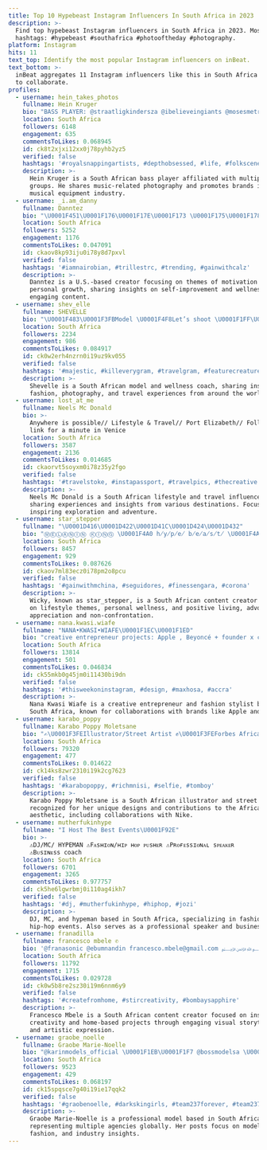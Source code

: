 ```yaml
---
title: Top 10 Hypebeast Instagram Influencers In South Africa in 2023
description: >-
  Find top hypebeast Instagram influencers in South Africa in 2023. Most popular
  hashtags: #hypebeast #southafrica #photooftheday #photography.
platform: Instagram
hits: 11
text_top: Identify the most popular Instagram influencers on inBeat.
text_bottom: >-
  inBeat aggregates 11 Instagram influencers like this in South Africa for you
  to collaborate.
profiles:
  - username: hein_takes_photos
    fullname: Hein Kruger
    bio: "BASS PLAYER: @straatligkindersza @ibelieveingiants @mosesmetroman AMBASSADOR: @instaxsa @fenderza @ampeg @thehipkicks DM/email 4 rates \U0001F4F8"
    location: South Africa
    followers: 6148
    engagement: 635
    commentsToLikes: 0.068945
    id: ck8t2xjxi12xx0j78pyhb2yz5
    verified: false
    hashtags: '#royalsnappingartists, #depthobsessed, #life, #folkscenery'
    description: >-
      Hein Kruger is a South African bass player affiliated with multiple music
      groups. He shares music-related photography and promotes brands in the
      musical equipment industry.
  - username: _i.am_danny
    fullname: Danntez
    bio: "\U0001F451\U0001F176\U0001F17E\U0001F173 \U0001F175\U0001F178\U0001F181\U0001F182\U0001F183❤✨ \U0001F629 \U0001F182\U0001F184\U0001F17F\U0001F174\U0001F181\U0001F182\U0001F183\U0001F170\U0001F181"
    location: South Africa
    followers: 5252
    engagement: 1176
    commentsToLikes: 0.047091
    id: ckaov8kp93iju0i78y8d7pxvl
    verified: false
    hashtags: '#iamnairobian, #trillestrc, #trending, #gainwithcalz'
    description: >-
      Danntez is a U.S.-based creator focusing on themes of motivation and
      personal growth, sharing insights on self-improvement and wellness through
      engaging content.
  - username: shev_elle
    fullname: SHEVELLE
    bio: "\U0001F483\U0001F3FBModel \U0001F4F8Let’s shoot \U0001F1FF\U0001F1E6South African \U0001F30DWorld traveller\U0001F4CD\U0001F1F9\U0001F1ED ❤️@devanjones10 \U0001F49AWellness coach \U0001F48C Email: shevellenaiker08@gmail.com"
    location: South Africa
    followers: 2234
    engagement: 986
    commentsToLikes: 0.084917
    id: ck0w2erh4nzrn0i19uz9kv055
    verified: false
    hashtags: '#majestic, #killeverygram, #travelgram, #featurecreature'
    description: >-
      Shevelle is a South African model and wellness coach, sharing insights on
      fashion, photography, and travel experiences from around the world.
  - username: lost_at_me
    fullname: Neels Mc Donald
    bio: >-
      Anywhere is possible// Lifestyle & Travel// Port Elizabeth// Follow the
      link for a minute in Venice
    location: South Africa
    followers: 3587
    engagement: 2136
    commentsToLikes: 0.014685
    id: ckaorvt5soyxm0i78z35y2fgo
    verified: false
    hashtags: '#travelstoke, #instapassport, #travelpics, #thecreative'
    description: >-
      Neels Mc Donald is a South African lifestyle and travel influencer,
      sharing experiences and insights from various destinations. Focused on
      inspiring exploration and adventure.
  - username: star_stepper
    fullname: "\U0001D416\U0001D422\U0001D41C\U0001D424\U0001D432"
    bio: "ⓂⒺⓁⒶⓃⒾⓃ ⓀⒾⓃⒼ \U0001F4A0 h̸y̸p̸e̸ b̸e̸a̸s̸t̸ \U0001F4A0 ι ℓσνє му мυм\U0001F339\U0001F496\U0001F60A \U0001F4A0 \U0001D678 \U0001D68D\U0001D698\U0001D697'\U0001D69D \U0001D68F\U0001D692\U0001D690\U0001D691\U0001D69D\U0001F60C , \U0001D678 \U0001D68B\U0001D68E\U0001D68A\U0001D69D\U0001F602 \U0001F4A0 d̴o̴n̴ 't̴ h̴a̴t̴e̴\U0001F60F , \U0001D58F\U0001D59A\U0001D598\U0001D599 \U0001D586\U0001D595\U0001D595\U0001D597\U0001D58A\U0001D588\U0001D58E\U0001D586\U0001D599\U0001D58A\U0001F60A"
    location: South Africa
    followers: 8457
    engagement: 929
    commentsToLikes: 0.087626
    id: ckaov7ml83ecz0i78pm2o8pcu
    verified: false
    hashtags: '#gainwithmchina, #seguidores, #finessengara, #corona'
    description: >-
      Wicky, known as star_stepper, is a South African content creator focused
      on lifestyle themes, personal wellness, and positive living, advocating
      appreciation and non-confrontation.
  - username: nana.kwasi.wiafe
    fullname: "NANA•KWASI•WIAFE\U0001F1EC\U0001F1ED"
    bio: "creative entrepreneur projects: Apple , Beyoncé + founder x creative dir : @veryghanaian fashion stylist : @thouartkwasi muse : @myfriendned \U0001F4CD\U0001F1EC\U0001F1ED\U0001F1FF\U0001F1E6\U0001F30D"
    location: South Africa
    followers: 13814
    engagement: 501
    commentsToLikes: 0.046834
    id: ck55mkb0g45jm0i11430bi9dn
    verified: false
    hashtags: '#thisweekoninstagram, #design, #maxhosa, #accra'
    description: >-
      Nana Kwasi Wiafe is a creative entrepreneur and fashion stylist based in
      South Africa, known for collaborations with brands like Apple and Beyoncé.
  - username: karabo_poppy
    fullname: Karabo Poppy Moletsane
    bio: "✍\U0001F3FEIllustrator/Street Artist ✊\U0001F3FEForbes Africa 30Under30 c/o 2019 \U0001F45F Designed x3 Sold Out Nike AF1s ✖️Preserving the African Aesthetic ✞ Christ Follower"
    location: South Africa
    followers: 79320
    engagement: 477
    commentsToLikes: 0.014622
    id: ck14ks8zwr2310i19k2cg7623
    verified: false
    hashtags: '#karabopoppy, #richmnisi, #selfie, #tomboy'
    description: >-
      Karabo Poppy Moletsane is a South African illustrator and street artist
      recognized for her unique designs and contributions to the African
      aesthetic, including collaborations with Nike.
  - username: mutherfukinhype
    fullname: "I Host The Best Events\U0001F92E"
    bio: >-
      ⚠️DJ/MC/ HYPEMAN ⚠️Fᴀsʜɪᴏɴ/ʜɪᴘ ʜᴏᴘ ᴘᴜsʜᴇʀ ⚠️Pʀᴏғᴇssɪᴏɴᴀʟ sᴘᴇᴀᴋᴇʀ
      ⚠️Bᴜsɪɴᴇss coach
    location: South Africa
    followers: 6701
    engagement: 3265
    commentsToLikes: 0.977757
    id: ck5he6lgwrbmj0i110ag4ikh7
    verified: false
    hashtags: '#dj, #mutherfukinhype, #hiphop, #jozi'
    description: >-
      DJ, MC, and hypeman based in South Africa, specializing in fashion and
      hip-hop events. Also serves as a professional speaker and business coach.
  - username: franadilla
    fullname: francesco mbele ✆
    bio: '@franasonic @ebumnandin francesco.mbele@gmail.com ﷽'
    location: South Africa
    followers: 11792
    engagement: 1715
    commentsToLikes: 0.029728
    id: ck0w5b8re2sz30i19m6nnm6y9
    verified: false
    hashtags: '#createfromhome, #stircreativity, #bombaysapphire'
    description: >-
      Francesco Mbele is a South African content creator focused on inspiring
      creativity and home-based projects through engaging visual storytelling
      and artistic expression.
  - username: graobe_noelle
    fullname: Graobe Marie-Noelle
    bio: "@karinmodels_official \U0001F1EB\U0001F1F7 @bossmodelsa \U0001F1FF\U0001F1E6 \U0001F4CD @blaremanagement \U0001F1EA\U0001F1F8 @officialmodelsny \U0001F1FA\U0001F1F8 @scoopmodels \U0001F1E9\U0001F1F0 @firstlondon \U0001F1EC\U0001F1E7 For booking;"
    location: South Africa
    followers: 9523
    engagement: 429
    commentsToLikes: 0.068197
    id: ck15spqsce7g40i19ie17qqk2
    verified: false
    hashtags: '#graobenoelle, #darkskingirls, #team237forever, #team237'
    description: >-
      Graobe Marie-Noelle is a professional model based in South Africa,
      representing multiple agencies globally. Her posts focus on modeling,
      fashion, and industry insights.
---
```


